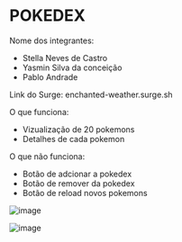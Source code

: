# POKEDEX

Nome dos integrantes: 
- Stella Neves de Castro
- Yasmin Silva da conceição
- Pablo Andrade

Link do Surge: enchanted-weather.surge.sh

O que funciona:
- Vizualização de 20 pokemons 
- Detalhes de cada pokemon

O que não funciona: 
- Botão de adcionar a pokedex 
- Botão de remover da pokedex
- Botão de reload novos pokemons


![image](https://user-images.githubusercontent.com/98767110/167407864-0d0e95be-dca3-45b0-8c53-851c4e117a52.png)


![image](https://user-images.githubusercontent.com/98767110/167408007-7681a06d-c3cc-4ada-abae-5d72a75b9e20.png)
